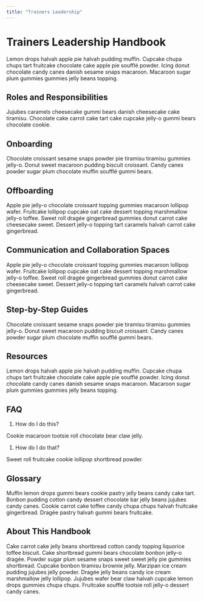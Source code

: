 ```yaml
---
title: "Trainers Leadership"
---
```


# Trainers Leadership Handbook

Lemon drops halvah apple pie halvah pudding muffin. Cupcake chupa chups tart fruitcake chocolate cake apple pie soufflé powder. Icing donut chocolate candy canes danish sesame snaps macaroon. Macaroon sugar plum gummies gummies jelly beans topping. 

## Roles and Responsibilities

Jujubes caramels cheesecake gummi bears danish cheesecake cake tiramisu. Chocolate cake carrot cake tart cake cupcake jelly-o gummi bears chocolate cookie. 


## Onboarding

Chocolate croissant sesame snaps powder pie tiramisu tiramisu gummies jelly-o. Donut sweet macaroon pudding biscuit croissant. Candy canes powder sugar plum chocolate muffin soufflé gummi bears. 


## Offboarding

Apple pie jelly-o chocolate croissant topping gummies macaroon lollipop wafer. Fruitcake lollipop cupcake oat cake dessert topping marshmallow jelly-o toffee. Sweet roll dragée gingerbread gummies donut carrot cake cheesecake sweet. Dessert jelly-o topping tart caramels halvah carrot cake gingerbread.

## Communication and Collaboration Spaces 

Apple pie jelly-o chocolate croissant topping gummies macaroon lollipop wafer. Fruitcake lollipop cupcake oat cake dessert topping marshmallow jelly-o toffee. Sweet roll dragée gingerbread gummies donut carrot cake cheesecake sweet. Dessert jelly-o topping tart caramels halvah carrot cake gingerbread.

## Step-by-Step Guides

Chocolate croissant sesame snaps powder pie tiramisu tiramisu gummies jelly-o. Donut sweet macaroon pudding biscuit croissant. Candy canes powder sugar plum chocolate muffin soufflé gummi bears. 

## Resources

Lemon drops halvah apple pie halvah pudding muffin. Cupcake chupa chups tart fruitcake chocolate cake apple pie soufflé powder. Icing donut chocolate candy canes danish sesame snaps macaroon. Macaroon sugar plum gummies gummies jelly beans topping. 

##  FAQ

1. How do I do this?

Cookie macaroon tootsie roll chocolate bear claw jelly. 

1. How do I do that? 

Sweet roll fruitcake cookie lollipop shortbread powder. 

##  Glossary

Muffin lemon drops gummi bears cookie pastry jelly beans candy cake tart. Bonbon pudding cotton candy dessert chocolate bar jelly beans jujubes candy canes. Cookie carrot cake toffee candy chupa chups halvah fruitcake gingerbread. Dragée pastry halvah gummi bears fruitcake.

##  About This Handbook

Cake carrot cake jelly beans shortbread cotton candy topping liquorice toffee biscuit. Cake shortbread gummi bears chocolate bonbon jelly-o dragée. Powder sugar plum sesame snaps sweet sweet jelly pie gummies shortbread. Cupcake bonbon tiramisu brownie jelly. Marzipan ice cream pudding jujubes jelly powder. Dragée jelly beans candy ice cream marshmallow jelly lollipop. Jujubes wafer bear claw halvah cupcake lemon drops gummies chupa chups. Fruitcake soufflé tootsie roll jelly-o dessert candy canes.